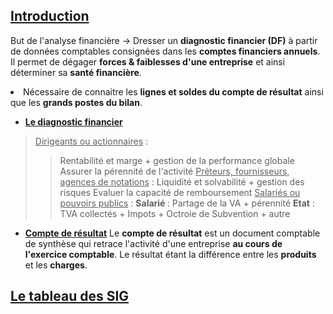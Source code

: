 ## <u>Introduction</u>

But de l'analyse financière ->  Dresser un <strong>diagnostic financier (DF)</strong> à partir de données comptables consignées dans les <strong>comptes financiers annuels</strong>. Il permet de dégager <strong>forces &amp; faiblesses d'une entreprise</strong> et ainsi déterminer sa <strong>santé financière</strong>.
    <li>Nécessaire de connaitre les <strong>lignes et soldes du compte de résultat</strong> ainsi que les <strong>grands postes du bilan</strong>.</li>

- <u><strong>Le diagnostic financier</strong></u>
> <u>Dirigeants ou actionnaires</u> :
>> Rentabilité et marge + gestion de la performance globale
>> Assurer la pérennité de l'activité
> <u>Préteurs, fournisseurs, agences de notations</u> :
>> Liquidité et solvabilité + gestion des risques
>> Evaluer la capacité de remboursement
> <u>Salariés ou pouvoirs publics</u> :
>> <strong>Salarié </strong> : Partage de la VA + pérennité
>> <strong>Etat</strong> : TVA collectés + Impots + Octroie de Subvention + autre

- <u><strong>Compte de résultat</strong></u>
Le **compte de résultat** est un document comptable de synthèse qui retrace l'activité d'une entreprise <strong>au cours de l'exercice comptable</strong>.
Le résultat étant la différence entre les <strong>produits</strong> et les <strong>charges</strong>.

## <u>Le tableau des SIG </u>

<html>
	<head>
		<style>
			table,
			th,
			td {
				border: 0px solid black;
				border-collapse: collapse;
			}

			th:first-child,
			td:first-child {
				border-right: 0;
			}
		</style>
	</head>
	<body>
		<table>
			<tr>
				<th></th>
				<th>Elements<span style="visibility: hidden;">aze aze aze</span></th>
				<th>Place dans le CR</th>
			</tr>
			<tr>
				<td rowspan="2">
					<span style="visibility: hidden;">***</span>-
				</td>
				<td rowspan="2">Vente de marchandise <br>Couts d'achat des marchandises vendues </td>
				<td rowspan="2">en produit d'exploitation <br>Achat de marchandise + variation stocks de marchandises </td>
			</tr>
			<tr></tr>
			<tr>
				<th colspan="3">= Marge commerciale </th>
				<td></td>
			</tr>
				<tr>
				<td rowspan="2">
					<br>
					<span style="visibility: hidden;">***</span>+-
					<br>
					<span style="visibility: hidden;">***</span>+
				</td>
				<td rowspan="2">Production vendue <br>Production stockée <br>Production immobilisée </td>
				<td rowspan="2"> En produits d'exploitation <br> En produits d'exploitation <br> En produit d'exploitation </td>
			</tr>
			<tr>
			<tr>
				<th colspan="3">= Production de l'Exercice </th>
			</tr>
			<tr>
				<td rowspan="1">
					<span style="visibility: hidden;">***</span>+
					<br>
					<span style="visibility: hidden;">***</span>-
				</td>
				<td rowspan="2"> Marge commerciale <br> Production de l'exercice <br> Consommation en provenance des tiers
				</td>
				<td rowspan =3> <br>  =Achat de MP + Var. Stock de Mp + Autre achat et charges ext
			 </td>
			</tr>
			<tr><tr>
				<th colspan="3"> = Valeur ajoutée </th>
				<td></td>
				</tr>
			<tr>
				<td rowspan="1">
				<br>
					<span style="visibility: hidden;">***</span>+
					<br>
					<span style="visibility: hidden;">***</span>-
					<br>
					<span style="visibility: hidden;">***</span>-
				</td>
				<td rowspan="2"> VA <br> Subvention <br> Impots, taxes <br> Charge de personnel
				</td>
				<td rowspan =3> <br> en produits d'exploitation <br> en charges d'Exploitation <br> = salaire et traitements + charges sociales
			 </td>
			</tr>
			<tr><tr>
				<th colspan="3"> = Excédent brut d'exploitation </th>				<td></td>
				</tr>
			<tr>
				<td rowspan="1">
					<br>
					<span style="visibility: hidden;">***</span>+
					<br>
					<span style="visibility: hidden;">***</span>+
					<br>
					<span style="visibility: hidden;">***</span>-
					<br>
					<span style="visibility: hidden;">***</span>-
				</td>
				<td rowspan="2"> EBE <br> Reprise sur DAP d'Exploi <br> Autre produit d'exploi <br> DAP d'exploitation <br> autres charge d'expl
				</td>
				<td rowspan =3> en produits d'exploitation <br> en produits d'Exploitation <br> en charges d'exploitations <br> en charges d'exploitations
			 </td>
			</tr>
			<tr><tr>
				<th colspan="3"> = Résultat d'Exploitation </th>
				<td></td>
				</tr>
			<tr>
				<td rowspan="1">
					<span style="visibility: hidden;">***</span>+
					<br>
					<span style="visibility: hidden;">***</span>-
					<br>
					<span style="visibility: hidden;">***</span>+/-
				</td>
				<td rowspan="2"> RE <br> Total produit financiers <br> Total charge financiers <br> quotes-parts de résultats sur opérations faites en communs
				</td>
				<td rowspan =3> =Résultat financier <br>=Résultat financier<br> <br>
			 </td>
			</tr>
			<tr><tr>
				<th colspan="3"> = Résultat courant avant impôts (RCAI) </th>
				<td></td>
				</tr>
			<tr>
				<td rowspan="1">
					<span style="visibility: hidden;">***</span>+
					<br>
					<span style="visibility: hidden;">***</span>-
					<br>
					<span style="visibility: hidden;">***</span>-
				</td>
				<td rowspan="2"> RCAI <br> Résultat exceptionnel <br> Impots sur les bénéfices <br> Participation des salariés au résultat 
				</td>
				<td rowspan =3> =Total des produits exceptionnels - total des charges exceptionnels <br><br> <br>
			 </td>
			</tr>
			<tr><tr>
				<th colspan="3">= Résultat Net (RN) </th>				<td></td>
				</tr>
				
		</table>
	</body>
</html>

Composant :
- [[Marge commerciale]]
- [[Production de l'exercice]]
- [[Valeur ajoutée]]
- [[Excédent brut d'exploitation]]
- [[Résultat d'exploitation]]
- [[Résultat courant avant impôts]]
- [[Résultat exceptionnel]]
- [[Résultat Net]]

### <u>Role des SIG</u>
| Informations                                                                                | SIG                                          |
|---------------------------------------------------------------------------------------------|----------------------------------------------|
| Analyser le résultat                                                                        | [[Excédent brut d'exploitation]], [[Résultat exceptionnel]], [[Résultat courant avant impôts]], [[Résultat d'exploitation]], [[Résultat Net]]                |
| Mesurer la performance des activités d'exploitation et financières                          | [[Résultat courant avant impôts]]                                     |
| Mesurer le résultat des opérations non courantes                                            | [[Résultat exceptionnel]]                                   |
| Mesurer la performance industrielle et commerciale                                          | [[Résultat d'exploitation]]                                |
| Analyser l'activité                                                                         | [[Marge commerciale]], [[production de l'exercice]]  |
| Mesurer la richesse créée par l'entreprise                                                  | [[Valeur Ajoutée]]                               |
| Mesurer le bénéfice ou la perte de l'exercice                                               | [[Excédent brut d'exploitation]], [[Résultat Net]]                                |
| Mesurer la rentabilité économique                                                           | [[8.Résultat d'exploitation.png]]                                      |
| Mesurer la ressource dégagée par l'activité commerciale                                     | [[Marge commerciale   ]]                         |
| Mesurer le poids économique de l'entreprise                                                 | [[Valeur ajoutée]]                                         |
| Mesurer l'ensemble de l'activité de production                                              | [[Production de l'exercice]]                     |
| Mesurer le surplus monétaire potentiel généré par l'activité d'exploitation de l'entrepriee | [[Excédent brut d'exploitation]]                                        |

## <u>Les retraitements</u>
- Permettent une **représentation économique plus réaliste et harmonisée** 

<u><strong>Les retraitements relatifs au charges de sous-traitance de fabrication</strong></u> : 
| SIG de la banque de france  |  SIG du Plan comptable générale  |  Retraitements  |
|---|---|---|
|  Production de l'exercice  | = Production de l'exercice  | + subventions d'exploitations - sous-traitance de fabrication   |
|  Valeur ajoutée  | = Valeur ajoutée  |+ Subventions d'exploitations + redevances crédit-bail + personnel extérieur - impôts, taxes et versements assimilés   |
|  Excédent brut d'exploitation | = Excédent brut d'exploitation |  +Redevance crédit-bail - Participation des salariés |
|  Résultat d'exploitation | = Résultat d'exploitation  |  +Charges financières sur crédit-bail - Participation des salariés  |
| Résultat courant avant impôts  | = résultat courant avant impôts  | - participation des salariés  |

## <u>La capacité d'auto-financement</u>
- Pour financer ses besoins, l'entreprise dispose :
> Des **ressources d'origines externes** : Subvention, emprunts, augmentation du capital par apports
> Des **ressources d'origine interne** : La capacité d'autofinancement générée par l'activité de l'entreprise
- Représente **l'excédent de ressources internes** (surplus monétaire potentiel) dégagé par l'ensemble de son activité et qu'**elle peut destiner a son autofinancement**
- La CAF permet :
	- Rémunérer les associés 
	- Renouveler et accroître les investissements
	- Augmenter les fonds de roulement
	- Rembourser les dettes financières
	- Mesure la capacité de développement et l'indépendance financière de l'entreprise
	- Couvrir les pertes probables et risques

###  <u>Calcul de la CAF</u>
Rappel :
- Les charges :
>**Décaissable** : Charge qui entrainent des **dépenses** (achat etc)
>**Non décaissable** : charges **calculées** n'entrainant **pas de dépenses** (Dotations aux amortissements etc)
- Les produits :
>**Encaissables** : Produit qui **génèrent** des **recettes**
>**Non encaissables** : produits calculés qui **génèrent pas de recette**

- La CAF est la **différence** entre les **produits encaissables** et les **charges décaissables** :
>**CAF** = Produits encaissables - Charges décaissable
>**A noter**, les produits de cession d'éléments d'actifs sont exclus de la CAF
- Se calcul a l'aide de deux méthodes :

<html>
	<head>
		<style>
			table,
			th,
			td {
				border: 0px solid black;
				border-collapse: collapse;
			}

			th:first-child,
			td:first-child {
				border-right: 0;
			}
		</style>
	</head>
	<body>
		<table>
			<tr> 
				<th colspan='2'> Methode soustractive </th> 
				<th colspan='2'> Methode additive </th> 
			</tr>
			<tr>
				<th></th>
				<th>Elements<span style="visibility: hidden;">aze aze aze</span></th>
				<th></th>
				<th>Elements<span style="visibility: hidden;">aze aze aze</span></th>
			</tr>
			<tr>
				<td rowspan="1">
					<br>
					<span style="visibility: hidden;">***</span>+
					<br>
					<span style="visibility: hidden;">***</span>-
				</td>
				<td rowspan="2"> EBE <br> Autres produits encaissables (sauf produits de cessions d'éléments d'actifs) <br> Autres charges décaissables
				</td>
				<td rowspan="1">
					<br>
					<span style="visibility: hidden;">***</span>+
					<br>
					<span style="visibility: hidden;">***</span>-
					<br>
					<span style="visibility: hidden;">***</span>+/-
				</td>
				<td rowspan="2"> Résultat net de l'exercice <br> Charges non décaissables <br> Produits non encaissables <br> Résultat sur cession d'éléments d'actifs
				</td>
			</tr>
		</table>
	</body>
</html>
(voir [[Les méthodes de calcul de la CAF]])
- **_Le retraitement_** :
> **Capacité d'autofinancement retraitée** = CAF PCG + Dotations aux amortissements crédit-bail
- Note : 
> Même si **résultat négatif**, **possible CAF**
  Si **CAF négative**, **situation critique**
  La part de **la CAF** a la **disposition de l'entreprise** est **l'autofinancement**
- L'autofinancement :
>Part de la CAF qui restera à la disposition de l'entreprise après retranchement des dividendes payées. Autofinancelent = CAF - Dividendes payés en N>
>> Permet de financer par elle même des investissements, remboursements ou une augmentations du fond de roulement
>> Permet de calculer : 
>>> La capacité de remboursement : $\frac{\text{dettes financières}}{\text{CAF}}$ 
>>>La répartition de la VA : $\frac{\text{Autofinancement}}{\text{Valeur ajoutée}}$ 











##  <u>Compte de résultat différentiel</u>
> Le compte de résultat différentiel s'établit sur les quantités vendues
> **Coûts d'achat variable des marchandises vendues = coûts d'achat variable + variation des stocks**

### Entreprise commercial :
|                         | Elements                                                                                                                                            | Montant            | Pourcentage        |
|-------------------------|-----------------------------------------------------------------------------------------------------------------------------------------------------|--------------------|--------------------|
| 1                       | Chiffre d'affaire                                                                                                                                            | X                  | X%                 |
| 2<br><br>3<br><br>4 | Coût d'achat variable des marchandises vendues<br>+ Autre charges variables d'approvisionnement<BR>= Coût variable des marchandises vendues | <br><br><br><br>-X | <br><br><br><br>X% |
| 5                       | Marge sur coût variable d'achat (1-4)                                                                                                               | =X                 | X%                 |
| 6                       | Charges variables de distribution                                                                                                                   | -X                 | X%                 |
| 7                       | Marge sur coût variable d'achat (5-6)                                                                                                               | =X                 | X%                 |
| 8                       | Charges fixes                                                                                                                                       | -X                 | X%                 |
| 9                       | Résultat d'exploitation                                                                                                                             | =X                 | X%                 |

### Entreprise de production : 
| Elements                                                                                                                                                                                                   | Par produit           | Par activité          | Pour l'entreprise |
|------------------------------------------------------------------------------------------------------------------------------------------------------------------------------------------------------------|-----------------------|-----------------------|-------------------|
| 1. Prix de vente pendant la période<br>2. Charges variables de production<br>3. Charges variables de distribution<br>4. Coût variables 2+3<br>5. Marge sur cout variable Num1 1-4                          | X<br>X<br>X<br>X<br>X |                       |                   |
| 6. Ensemble des MCV Num1 de tout les produits<br>7. Coûts fixes des centres opérationnels de l'activité<br>8. Coûts des centres de structure de l'activité<br>9. Coûts fixes (7+8)<br>10. Marge num 2 (6-9 | <br><br><br>          | X<br>X<br>X<br>X<br>X | <br><br><br>      |
| 11. Ensemble des marges Num2 de toutes les activités<br>12. Coûts des centres de structure de l'entreprise<br>13. Marge Num3 (11-12) ou Résultat d'opération                                               |                       |                       | X<br>X<br>X       |
## <u>Le seuil de rentabilité</u>
### Définition
Le seuil de rentabilité est le chiffre d'affaire (ou niveau d'activité) qu'une entreprise doit atteindre pour couvrir l'intégralité de ses charges.
Si :
- CA = Seuil de rentabilité. Absence de bénéfice/perte, le résultat est nul
- CA > Seuil de rentabilité. L'entreprise est rentable, elle dégage un bénéfice
- CA < Seuil de rentabilité. L'entreprise n'est pas en capacité de couvrir l'intégralité des charges, elle est en perte. 
### Calcul
> Se calcul à l'aide du compte de résultat différentiel
> Seuil de rentabilité = $\frac{\text{Coûts fixes}}{\text{Taux de marge sur coût variable}}$ 
> Taux de marge sur coût variable = $\frac{\text{Marge sur coût variable}}{\text{Chiffre d'affaires}}$ x100
> Peut-être exprimé en quantité : $\frac{\text{coûts fixes}}{\text{marge sur coût variable unitaire}}$ ou $\frac{\text{Seuil de rentabilité en valeur}}{\text{Prix de vente hors taxes d'un produit}}$ 
> Il est nécessaire de réitérer ce calcul lors d'évolution des conditions d'exploitations :
> 1. Modification de la structure
> 2. Modification du taux de marge sur cout variable
> 3. Choix de structure

### Point mort
> Représente la date à laquelle le seuil de rentabilité est atteint. 
> Point mort = $\frac{\text{Seuil de rentabilité}}{\text{Chiffre d'affaires}}\times12$ mois

### Marge de sécurité
> Lorsque CA > SR, l'entreprise peut calculer l'activité rentable
> Marge de sécurité = CA - SR
> On peut ensuite calculer l'indice de sécurité, mesurant la marge de sécurité en pourcentage de CA, indique la baisse de CA supportable avant d'être en perte : IS = $\frac{\text{Marge de sécurité}}{\text{Chiffre d'affaire}}\times100$ 
> 

### Levier d'exploitation 
- Complète la notion d'indice de sécurité vu au dessus
- Permet d'apprécier le risque d'exploitation
>>Exprime la performance économique si accroissement du CA
>>Exprime le risque économique si baisse du CA
- Détermine l'élasticité du résultat d'exploitation avant charges et produits financiers, par rapport au CA.
**Se calcule de deux manières**
Coefficient de levier d'exploitation : $\frac{\frac{\Delta\text{Résultat d'exploitation}}{\text{Résultat d'exploitation}}}{\frac{\Delta\text{Chiffre d'affaire}}{Chiffre d'affaire}}$ ou $\frac{\text{Marge sur coût variable}}{\text{Résultat d'exploitation}}$\Delta{Résultat d'exploitation}}



## Fond de roulement net global
- Représente **une ressource durable** - structurelle - mise à la disposition de l'entreprise pour **financer ses besoins du cycle d'exploitation** ayant un caractère permanent
- Est une **marge de sécurité financière** destinée à **financer une partie de l'actif circulant**
- Calcul :
	Par le haut du **bilan fonctionnel** : Ressources stables - Actif stable.
	**Mesure la part de ressources durables consacrée au financement de l'actif circulant**
	Par le bas : Actif circulant - Passif circulant. 
	**Calcul la part de l'actif circulant non financé par le passif circulant**
- Le FRNG 
	**Peut être négatif**
	**Ressource d'exploitation - besoin d'exploitation** peut dégager des ressources **à la place du BFR**


| Variation                                    | Origines                                            | Effets                                                                                                   |
|----------------------------------------------|-----------------------------------------------------|----------------------------------------------------------------------------------------------------------|
| Augmentation du fond de roulement net global | + Ressources durables<br>- Emploi stables           | Améliorer de la situation fin si augmentation du FRNG ne provient pas que de l'endettement LT            |
| Diminution du FRNG                           | + Emplois stables<br>- Ressources durables          | Diminution de la marge de sécurité pouvant être la conséquence de financement d'investissement rentables |
| FRNG inchangé                                | Stabilité des ressources durables et actifs stables | Stagnation temporaire de l'entreprise; Ralentissement prolongé de la croissance.                         |

#### Fond de roulement financier
- Permet d'**apprécier l'équilibre financier** de l'entreprise
- **Indicateur de sa solvabilité** et de son **risque de cessation** de paiements
- Est une **marge de sécurité financière** pour l'entreprise et une **garantie de remboursement des dettes à moins d'un an** pour les créanciers
- Calcul :
> Par le haut du **bilan financier** : passif réel à plus d'un an - actif réel net à plus d'un an 
> Explicite le **mode de financement des actifs à plus d'un an**
> Par le bas : Actif réel net à moins d'un an - passif réel à moins d'un an
> Calcul la **capacité de l'entreprise à couvrir ses dettes à CT**
> **Deux situation**s : 
>> **FRF positif** : **équilibre financier respecté**, entreprise en principe solvable
>> **FRF négatif** : Equilibre financier non respecté, **risque d'insolvabilité**  (**Ne fonctionne pas pour les entreprise de négoce / distribution**)
- **Le FRNG et le FRF sont différents**, il ne faut pas les confondre. Ils peuvent avoir des **implications contraires**
> Une **diminution du crédit client** est **positif pour le FRNG** car **baisse du BFR** mais à un impact **négatif du le FRF**


